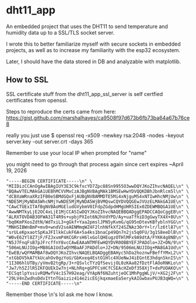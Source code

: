 # dht11_app
An embedded project that uses the DHT11 to send temperature and humidity data 
up to a SSL/TLS socket server.

I wrote this to better familiarize myself with secure sockets in embedded 
projects, as well as to increase my familiarity with the esp32 ecosystem.

Later, I should have the data stored in DB and analyzable with matplotlib.

## How to SSL
SSL certificate stuff from the dht11_app_ssl_server is self certfied 
certificates from openssl.

Steps to reproduce the certs came from here:
https://gist.github.com/marshalhayes/ca9508f97d673b6fb73ba64a67b76ce8

really you just use
$ openssl req -x509 -newkey rsa:2048 -nodes -keyout server.key -out server.crt -days 365

Remember to use your local IP when prompted for "name"

you might need to go through that process again since cert expires
~April 19, 2026

```
"-----BEGIN CERTIFICATE-----\n" \
"MIIDizCCAnOgAwIBAgIUY3E3C9kfxcYD7Zpc88Sn9955O3wwDQYJKoZIhvcNAQEL\n" \
"BQAwVTELMAkGA1UEBhMCVVMxCzAJBgNVBAgMAk1BMSEwHwYDVQQKDBhJbnRlcm5l\n" \
"dCBXaWRnaXRzIFB0eSBMdGQxFjAUBgNVBAMMDTE5Mi4xNjguMS4xNTIwHhcNMjUw\n" \
"NDE5MjMyNDA5WhcNMjYwNDE5MjMyNDA5WjBVMQswCQYDVQQGEwJVUzELMAkGA1UE\n" \
"CAwCTUExITAfBgNVBAoMGEludGVybmV0IFdpZGdpdHMgUHR5IEx0ZDEWMBQGA1UE\n" \
"AwwNMTkyLjE2OC4xLjE1MjCCASIwDQYJKoZIhvcNAQEBBQADggEPADCCAQoCggEB\n" \
"ALRXTOVDAB3OFWA31T4R9s+vpbjPXIot6NJhVdYPD/Ay+uaTfhiD3gGwyTX4X+8U\n" \
"bq0KmPXosZdtN/WdTxiL3+gGkf+Yaa2pmslJPN5yKvmG/qG95nDtevKBfyblnYGG\n" \
"MNHSIBWnBmP+mv0+wndV2seAENMmqWZ4F2lnhNfkXf24SZNAz30rY+lr/lz6tl87\n" \
"srULeKpxaotSpKaJFIlkkCukF6A+5a4ks1bnaCp49Qn7n2js5q0FU/3g1S8eeDlB\n" \
"W0vE62Yl8Z7jF/FZJxvmP4KCGRrsH6lxGolQHEugzOTHlMFx9A9dtA/FYKK4g8NB\n" \
"N5J7FnqFsB7pJFrcffnY8vcCAwEAAaNTMFEwHQYDVR0OBBYEFJPADdlo+JZ+DN/9\n" \
"506mLNUJIOg+MB8GA1UdIwQYMBaAFJPADdlo+JZ+DN/9506mLNUJIOg+MA8GA1Ud\n" \
"EwEB/wQFMAMBAf8wDQYJKoZIhvcNAQELBQADggEBAHyc5hDa2hoznwFBeffYMxL2\n" \
"xtGbDV5kA7tkUcahOv0gzYoU/GbKxeq4EstO1Hlc4XUeNwJ4iEGntE3hdqnSknIS\n" \
"1I306hlUTBy/yVmvB2tgRp/3+rQSvlcTYzQfSevijOL0zKAa82fDztFlAOoRNKLo\n" \
"Jw7/h5ZJlRSIKFQUEkIw7nj+NLhRq+gGPFCsHCfCSEAcHZeDf358XjT+dxPUOAKO\n" \
"ECSqtlpYssivRQMwfV4c1S7H92eag/VYApNf6NZuhtjeOC1MhPggWLjV/+XG2j2F\n" \
"29LV4nZwdhoDdvIYtnTGaiziz414e2icEGjkqxmaeEa5erykAIGwbavPUJB3qWQ=\n" \
"-----END CERTIFICATE-----\n"
```
Remember those \n's lol ask me how I know.